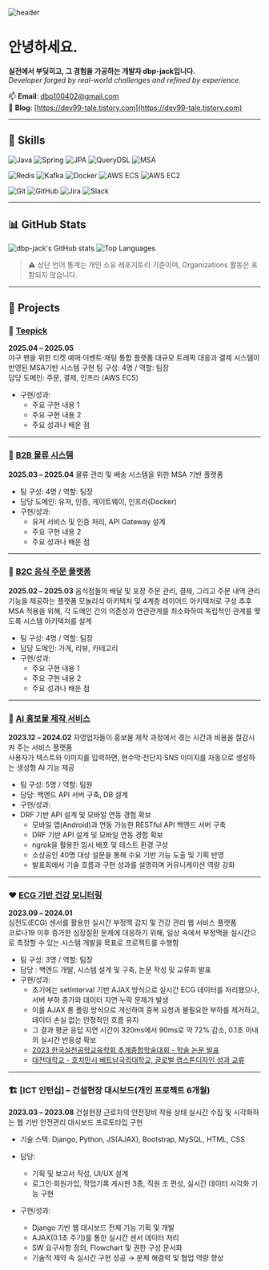 <!-- 헤더 이미지 -->

![header](https://capsule-render.vercel.app/api?type=waving&color=auto&height=300&section=header&text=Welcome%20to%20dbp-jack%27s%20GitHub!%20%F0%9F%91%8B%F0%9F%8F%BB&fontSize=52&animation=fadeIn&fontAlignY=36)

<!-- 소개 문구 -->

# 안녕하세요.  
**실전에서 부딪히고, 그 경험을 가공하는 개발자 dbp-jack입니다.**  
_Developer forged by real-world challenges and refined by experience._

📫 **Email**: dbp100402@gmail.com  
📘 **Blog**: [https://dev99-tale.tistory.com](https://dev99-tale.tistory.com)

---

## 🔧 Skills

<!-- 백엔드 -->
![Java](https://img.shields.io/badge/Java-007396?style=flat&logo=openjdk&logoColor=white)
![Spring](https://img.shields.io/badge/Spring-6DB33F?style=flat&logo=spring&logoColor=white)
![JPA](https://img.shields.io/badge/JPA-59666C?style=flat)
![QueryDSL](https://img.shields.io/badge/QueryDSL-009688?style=flat)
![MSA](https://img.shields.io/badge/MSA-FF7043?style=flat)

<!-- 데이터 / 인프라 -->
![Redis](https://img.shields.io/badge/Redis-DC382D?style=flat&logo=redis&logoColor=white)
![Kafka](https://img.shields.io/badge/Kafka-231F20?style=flat&logo=apachekafka&logoColor=white)
![Docker](https://img.shields.io/badge/Docker-2496ED?style=flat&logo=docker&logoColor=white)
![AWS ECS](https://img.shields.io/badge/AWS_ECS-FF9900?style=flat&logo=amazonaws&logoColor=white)
![AWS EC2](https://img.shields.io/badge/AWS_EC2-FF9900?style=flat&logo=amazonec2&logoColor=white)

<!-- 협업 -->
![Git](https://img.shields.io/badge/Git-F05032?style=flat&logo=git&logoColor=white)
![GitHub](https://img.shields.io/badge/GitHub-181717?style=flat&logo=github&logoColor=white)
![Jira](https://img.shields.io/badge/Jira-0052CC?style=flat&logo=jira&logoColor=white)
![Slack](https://img.shields.io/badge/Slack-4A154B?style=flat&logo=slack&logoColor=white)

---

## 📊 GitHub Stats

<img src="https://github-readme-stats.vercel.app/api?username=dbp-jack&show_icons=true&theme=default" alt="dbp-jack's GitHub stats" />
<img src="https://github-readme-stats.vercel.app/api/top-langs/?username=dbp-jack&layout=compact&theme=default" alt="Top Languages" />

> ⚠️ 상단 언어 통계는 개인 소유 레포지토리 기준이며, Organizations 활동은 포함되지 않습니다.

---

## 📁 Projects

### 🧢 [Teepick](https://github.com/FINAL-SPARTA/SPARTA-FINAL-PROJECT)  
**2025.04 – 2025.05**  
야구 팬을 위한 티켓 예매·이벤트·채팅 통합 플랫폼
대규모 트래픽 대응과 결제 시스템이 반영된 MSA기반 시스템 구현
팀 구성: 4명 / 역할: 팀장  
담당 도메인: 주문, 결제, 인프라 (AWS ECS)  
- 구현/성과:  
  - 주요 구현 내용 1  
  - 주요 구현 내용 2  
  - 주요 성과나 배운 점

---

### 🚛 [B2B 물류 시스템](https://github.com/sparta-i4u/sparta-msa)  
**2025.03 – 2025.04**
물류 관리 및 배송 시스템을 위한 MSA 기반 플랫폼
- 팀 구성: 4명 / 역할: 팀장  
- 담당 도메인: 유저, 인증, 게이트웨이, 인프라(Docker)  
- 구현/성과:  
  - 유저 서비스 및 인증 처리, API Gateway 설계
  - 주요 구현 내용 2  
  - 주요 성과나 배운 점
 
  
---

### 🍱 [B2C 음식 주문 플랫폼](https://github.com/sparta-onetoone/sparta-onetoone)  
**2025.02 – 2025.03** 
  음식점들의 배달 및 포장 주문 관리, 결제, 그리고 주문 내역 관리 기능을 제공하는 플랫폼
  모놀리식 아키텍처 및 4계층 레이어드 아키텍처로 구성
  추후 MSA 적용을 위해, 각 도메인 간의 의존성과 연관관계를 최소화하여 독립적인 관계를 맺도록 시스템 아키텍처를 설계
- 팀 구성: 4명 / 역할: 팀장  
- 담당 도메인: 가게, 리뷰, 카테고리  
- 구현/성과:  
  - 주요 구현 내용 1  
  - 주요 구현 내용 2  
  - 주요 성과나 배운 점

---

### 🧠 [AI 홍보물 제작 서비스](https://github.com/flyai-Ambition7)  
**2023.12 – 2024.02** 
  자영업자들이 홍보물 제작 과정에서 겪는 시간과 비용을 절감시켜 주는 서비스 플랫폼  
  사용자가 텍스트와 이미지를 입력하면, 현수막·전단지·SNS 이미지를 자동으로 생성하는 생성형 AI 기능 제공
- 팀 구성: 5명 / 역할: 팀원  
- 담당: 백엔드 API 서버 구축, DB 설계
- 구현/성과:
- DRF 기반 API 설계 및 모바일 연동 경험 확보
  - 모바일 앱(Android)과 연동 가능한 RESTful API 백엔드 서버 구축
  - DRF 기반 API 설계 및 모바일 연동 경험 확보
  - ngrok을 활용한 임시 배포 및 테스트 환경 구성 
  - 소상공인 40명 대상 설문을 통해 수요 기반 기능 도출 및 기획 반영  
  - 발표회에서 기술 흐름과 구현 성과를 설명하며 커뮤니케이션 역량 강화

---

### ❤️ [ECG 기반 건강 모니터링](https://github.com/dbp-jack/Development-of-daily-life-physical-monitoring-web-service-using-electrocardiogram-sensor.git)  
**2023.09 – 2024.01**  
  심전도(ECG) 센서를 활용한 실시간 부정맥 감지 및 건강 관리 웹 서비스 플랫폼  
  코로나19 이후 증가한 심장질환 문제에 대응하기 위해, 일상 속에서 부정맥을 실시간으로 측정할 수 있는 시스템 개발을 목표로 프로젝트를 수행함
- 팀 구성: 3명 / 역할: 팀장  
- 담당 : 백엔드 개발, 시스템 설계 및 구축, 논문 작성 및 교류회 발표
- 구현/성과:  
  - 초기에는 setInterval 기반 AJAX 방식으로 실시간 ECG 데이터를 처리했으나, 서버 부하 증가와 데이터 지연·누락 문제가 발생  
  - 이를 AJAX 롱 폴링 방식으로 개선하여 중복 요청과 불필요한 부하를 제거하고, 데이터 손실 없는 안정적인 흐름 유지  
  - 그 결과 평균 응답 지연 시간이 320ms에서 90ms로 약 72% 감소, 0.1초 이내의 실시간 반응성 확보
  - [2023 한국실천공학교육학회 추계종합학술대회 - 학술 논문 발표](https://slime-face-7c4.notion.site/2023-1f0eeaa2f0af802ebe9ece38cc503e4d?pvs=4)
  - [대전대학교 - 호치민시 베트남국립대학교, 글로벌 캡스톤디자인 성과 교류](https://www.dailycc.net/news/articleView.html?idxno=751998#google_vignette)
---

### 🏗️ [ICT 인턴십] – 건설현장 대시보드(개인 프로젝트 6개월)
**2023.03 – 2023.08** 
  건설현장 근로자의 안전장비 착용 상태 실시간 수집 및 시각화하는 웹 기반 안전관리 대시보드 프로토타입 구현
- 기술 스택: Django, Python, JS(AJAX), Bootstrap, MySQL, HTML, CSS
- 담당:
  - 기획 및 보고서 작성, UI/UX 설계
  - 로그인·회원가입, 작업기록 게시판 3종, 직원 조 편성, 실시간 데이터 시각화 기능 구현

- 구현/성과:  
  - Django 기반 웹 대시보드 전체 기능 기획 및 개발  
  - AJAX(0.1초 주기)를 통한 실시간 센서 데이터 처리  
  - SW 요구사항 정의, Flowchart 및 권한 구성 문서화  
  - 기술적 제약 속 실시간 구현 성공 → 문제 해결력 및 협업 역량 향상

